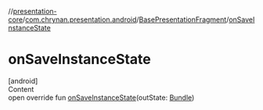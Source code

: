 //[presentation-core](../../../index.md)/[com.chrynan.presentation.android](../index.md)/[BasePresentationFragment](index.md)/[onSaveInstanceState](on-save-instance-state.md)



# onSaveInstanceState  
[android]  
Content  
open override fun [onSaveInstanceState](on-save-instance-state.md)(outState: [Bundle](https://developer.android.com/reference/kotlin/android/os/Bundle.html))  



